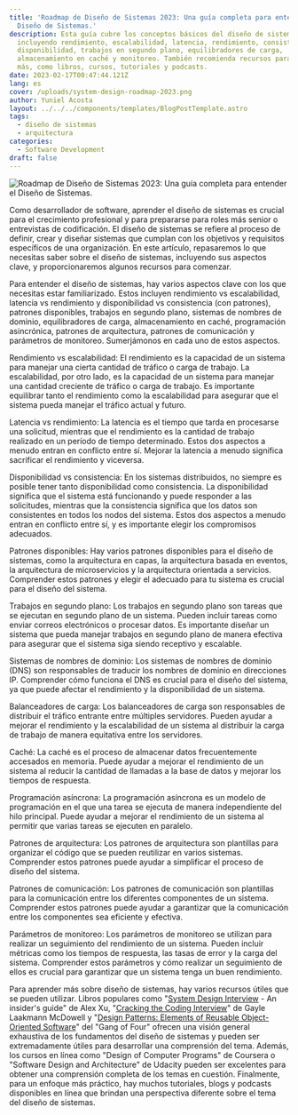```yaml
---
title: 'Roadmap de Diseño de Sistemas 2023: Una guía completa para entender el
  Diseño de Sistemas.'
description: Esta guía cubre los conceptos básicos del diseño de sistemas,
  incluyendo rendimiento, escalabilidad, latencia, rendimiento, consistencia,
  disponibilidad, trabajos en segundo plano, equilibradores de carga,
  almacenamiento en caché y monitoreo. También recomienda recursos para aprender
  más, como libros, cursos, tutoriales y podcasts.
date: 2023-02-17T00:47:44.121Z
lang: es
cover: /uploads/system-design-roadmap-2023.png
author: Yuniel Acosta
layout: ../../../components/templates/BlogPostTemplate.astro
tags:
  - diseño de sistemas
  - arquitectura
categories:
  - Software Development
draft: false
---
```


![Roadmap de Diseño de Sistemas 2023: Una guía completa para entender el Diseño de Sistemas.](/uploads/system-design-roadmap-2023.png 'Roadmap de Diseño de Sistemas 2023: Una guía completa para entender el Diseño de Sistemas.')

Como desarrollador de software, aprender el diseño de sistemas es crucial para el crecimiento profesional y para prepararse para roles más senior o entrevistas de codificación. El diseño de sistemas se refiere al proceso de definir, crear y diseñar sistemas que cumplan con los objetivos y requisitos específicos de una organización. En este artículo, repasaremos lo que necesitas saber sobre el diseño de sistemas, incluyendo sus aspectos clave, y proporcionaremos algunos recursos para comenzar.

Para entender el diseño de sistemas, hay varios aspectos clave con los que necesitas estar familiarizado. Estos incluyen rendimiento vs escalabilidad, latencia vs rendimiento y disponibilidad vs consistencia (con patrones), patrones disponibles, trabajos en segundo plano, sistemas de nombres de dominio, equilibradores de carga, almacenamiento en caché, programación asincrónica, patrones de arquitectura, patrones de comunicación y parámetros de monitoreo. Sumerjámonos en cada uno de estos aspectos.

Rendimiento vs escalabilidad: El rendimiento es la capacidad de un sistema para manejar una cierta cantidad de tráfico o carga de trabajo. La escalabilidad, por otro lado, es la capacidad de un sistema para manejar una cantidad creciente de tráfico o carga de trabajo. Es importante equilibrar tanto el rendimiento como la escalabilidad para asegurar que el sistema pueda manejar el tráfico actual y futuro.

Latencia vs rendimiento: La latencia es el tiempo que tarda en procesarse una solicitud, mientras que el rendimiento es la cantidad de trabajo realizado en un período de tiempo determinado. Estos dos aspectos a menudo entran en conflicto entre sí. Mejorar la latencia a menudo significa sacrificar el rendimiento y viceversa.

Disponibilidad vs consistencia: En los sistemas distribuidos, no siempre es posible tener tanto disponibilidad como consistencia. La disponibilidad significa que el sistema está funcionando y puede responder a las solicitudes, mientras que la consistencia significa que los datos son consistentes en todos los nodos del sistema. Estos dos aspectos a menudo entran en conflicto entre sí, y es importante elegir los compromisos adecuados.

Patrones disponibles: Hay varios patrones disponibles para el diseño de sistemas, como la arquitectura en capas, la arquitectura basada en eventos, la arquitectura de microservicios y la arquitectura orientada a servicios. Comprender estos patrones y elegir el adecuado para tu sistema es crucial para el diseño del sistema.

Trabajos en segundo plano: Los trabajos en segundo plano son tareas que se ejecutan en segundo plano de un sistema. Pueden incluir tareas como enviar correos electrónicos o procesar datos. Es importante diseñar un sistema que pueda manejar trabajos en segundo plano de manera efectiva para asegurar que el sistema siga siendo receptivo y escalable.

Sistemas de nombres de dominio: Los sistemas de nombres de dominio (DNS) son responsables de traducir los nombres de dominio en direcciones IP. Comprender cómo funciona el DNS es crucial para el diseño del sistema, ya que puede afectar el rendimiento y la disponibilidad de un sistema.

Balanceadores de carga: Los balanceadores de carga son responsables de distribuir el tráfico entrante entre múltiples servidores. Pueden ayudar a mejorar el rendimiento y la escalabilidad de un sistema al distribuir la carga de trabajo de manera equitativa entre los servidores.

Caché: La caché es el proceso de almacenar datos frecuentemente accesados en memoria. Puede ayudar a mejorar el rendimiento de un sistema al reducir la cantidad de llamadas a la base de datos y mejorar los tiempos de respuesta.

Programación asíncrona: La programación asíncrona es un modelo de programación en el que una tarea se ejecuta de manera independiente del hilo principal. Puede ayudar a mejorar el rendimiento de un sistema al permitir que varias tareas se ejecuten en paralelo.

Patrones de arquitectura: Los patrones de arquitectura son plantillas para organizar el código que se pueden reutilizar en varios sistemas. Comprender estos patrones puede ayudar a simplificar el proceso de diseño del sistema.

Patrones de comunicación: Los patrones de comunicación son plantillas para la comunicación entre los diferentes componentes de un sistema. Comprender estos patrones puede ayudar a garantizar que la comunicación entre los componentes sea eficiente y efectiva.

Parámetros de monitoreo: Los parámetros de monitoreo se utilizan para realizar un seguimiento del rendimiento de un sistema. Pueden incluir métricas como los tiempos de respuesta, las tasas de error y la carga del sistema. Comprender estos parámetros y cómo realizar un seguimiento de ellos es crucial para garantizar que un sistema tenga un buen rendimiento.

Para aprender más sobre diseño de sistemas, hay varios recursos útiles que se pueden utilizar. Libros populares como "[System Design Interview](https://amzn.to/418ZW4W) - An insider's guide" de Alex Xu, "[Cracking the Coding Interview](https://amzn.to/3jXJ1Bs)" de Gayle Laakmann McDowell y "[Design Patterns: Elements of Reusable Object-Oriented Software](https://amzn.to/3Yw6rg9)" del "Gang of Four" ofrecen una visión general exhaustiva de los fundamentos del diseño de sistemas y pueden ser extremadamente útiles para desarrollar una comprensión del tema. Además, los cursos en línea como "Design of Computer Programs" de Coursera o "Software Design and Architecture" de Udacity pueden ser excelentes para obtener una comprensión completa de los temas en cuestión. Finalmente, para un enfoque más práctico, hay muchos tutoriales, blogs y podcasts disponibles en línea que brindan una perspectiva diferente sobre el tema del diseño de sistemas.
